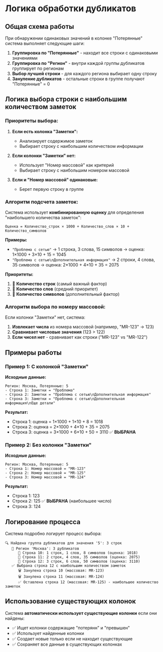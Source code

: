 # Логика обработки дубликатов

## Общая схема работы

При обнаружении одинаковых значений в колонке "Потерянные" система выполняет следующие шаги:

1. **Группировка по "Потерянные"** - находит все строки с одинаковыми значениями
2. **Группировка по "Регион"** - внутри каждой группы дубликатов группирует по регионам
3. **Выбор лучшей строки** - для каждого региона выбирает одну строку
4. **Зануление дубликатов** - остальные строки в группе получают "Потерянные" = 0

## Логика выбора строки с наибольшим количеством заметок

### Приоритеты выбора:

1. **Если есть колонка "Заметки":**
   - Анализирует содержимое заметок
   - Выбирает строку с наибольшим количеством информации

2. **Если колонки "Заметки" нет:**
   - Использует "Номер массовой" как критерий
   - Выбирает строку с наибольшим номером массовой

3. **Если и "Номер массовой" одинаковые:**
   - Берет первую строку в группе

### Алгоритм подсчета заметок:

Система использует **комбинированную оценку** для определения "наибольшего количества заметок":

```
Оценка = Количество_строк × 1000 + Количество_слов × 10 + Количество_символов
```

**Примеры:**
- `"Проблема с сетью"` → 1 строка, 3 слова, 15 символов → оценка: 1×1000 + 3×10 + 15 = 1045
- `"Проблема с сетью\nДополнительная информация"` → 2 строки, 4 слова, 35 символов → оценка: 2×1000 + 4×10 + 35 = 2075

**Приоритеты:**
1. 🥇 **Количество строк** (самый важный фактор)
2. 🥈 **Количество слов** (средний приоритет)  
3. 🥉 **Количество символов** (дополнительный фактор)

### Алгоритм выбора по номеру массовой:

Если колонки "Заметки" нет, система:

1. **Извлекает числа** из номера массовой (например, "MR-123" → 123)
2. **Сравнивает числовые значения** (123 > 122)
3. **Если чисел нет** - сравнивает как строки ("MR-123" vs "MR-122")

## Примеры работы

### Пример 1: С колонкой "Заметки"

**Исходные данные:**
```
Регион: Москва, Потерянные: 5
- Строка 1: Заметки = "Проблема"
- Строка 2: Заметки = "Проблема с сетью\nДополнительная информация"
- Строка 3: Заметки = "Проблема с сетью\nДополнительная информация\nЕще детали"
```

**Результат:**
- Строка 1: оценка = 1×1000 + 1×10 + 8 = 1018
- Строка 2: оценка = 2×1000 + 4×10 + 35 = 2075
- Строка 3: оценка = 3×1000 + 6×10 + 50 = 3110 ✅ **ВЫБРАНА**

### Пример 2: Без колонки "Заметки"

**Исходные данные:**
```
Регион: Москва, Потерянные: 5
- Строка 1: Номер массовой = "MR-123"
- Строка 2: Номер массовой = "MR-125"
- Строка 3: Номер массовой = "MR-124"
```

**Результат:**
- Строка 1: 123
- Строка 2: 125 ✅ **ВЫБРАНА** (наибольшее число)
- Строка 3: 124

## Логирование процесса

Система подробно логирует процесс выбора:

```
🔍 Найдена группа дубликатов для значения '5': 3 строк
   📍 Регион 'Москва': 3 дубликатов
      📝 Строка 10: 1 строк, 1 слов, 8 символов (оценка: 1018)
      📝 Строка 11: 2 строк, 4 слов, 35 символов (оценка: 2075)
      📝 Строка 12: 3 строк, 6 слов, 50 символов (оценка: 3110)
   ✅ Выбрана строка 12 с наибольшим количеством заметок
      🗑️ Занулена строка 10 (массовая: MR-123)
      🗑️ Занулена строка 11 (массовая: MR-124)
      ✅ Оставлена строка 12 (массовая: MR-125) - наибольшее количество заметок
```

## Использование существующих колонок

Система **автоматически использует существующие колонки** если они найдены:

- ✅ Ищет колонки содержащие "потерянн" и "превышен"
- ✅ Использует найденные колонки
- ✅ Создает новые только если не находит существующие
- ✅ Сохраняет все данные в существующих колонках
